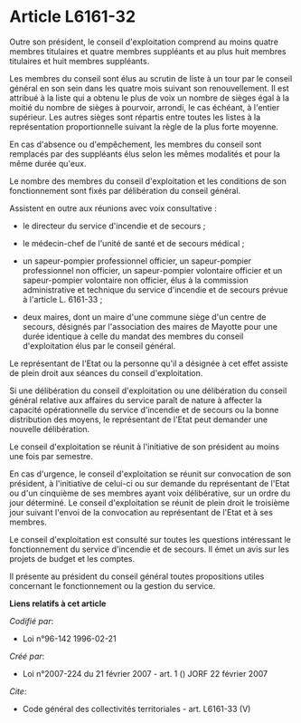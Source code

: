 # Article L6161-32

Outre son président, le conseil d'exploitation comprend au moins quatre membres titulaires et quatre membres suppléants et au
plus huit membres titulaires et huit membres suppléants. 

Les membres du conseil sont élus au scrutin de liste à un tour par le conseil général en son sein dans les quatre mois
suivant son renouvellement. Il est attribué à la liste qui a obtenu le plus de voix un nombre de sièges égal à la moitié du
nombre de sièges à pourvoir, arrondi, le cas échéant, à l'entier supérieur. Les autres sièges sont répartis entre toutes les
listes à la représentation proportionnelle suivant la règle de la plus forte moyenne. 

En cas d'absence ou d'empêchement, les membres du conseil sont remplacés par des suppléants élus selon les mêmes modalités et
pour la même durée qu'eux. 

Le nombre des membres du conseil d'exploitation et les conditions de son fonctionnement sont fixés par délibération du
conseil général. 

Assistent en outre aux réunions avec voix consultative :

- le directeur du service d'incendie et de secours ;

- le médecin-chef de l'unité de santé et de secours médical ;

- un sapeur-pompier professionnel officier, un sapeur-pompier professionnel non officier, un sapeur-pompier volontaire
officier et un sapeur-pompier volontaire non officier, élus à la commission administrative et technique du service d'incendie
et de secours prévue à l'article L. 6161-33 ;

- deux maires, dont un maire d'une commune siège d'un centre de secours, désignés par l'association des maires de Mayotte
pour une durée identique à celle du mandat des membres du conseil d'exploitation élus par le conseil général. 

Le représentant de l'Etat ou la personne qu'il a désignée à cet effet assiste de plein droit aux séances du conseil
d'exploitation. 

Si une délibération du conseil d'exploitation ou une délibération du conseil général relative aux affaires du service paraît
de nature à affecter la capacité opérationnelle du service d'incendie et de secours ou la bonne distribution des moyens, le
représentant de l'Etat peut demander une nouvelle délibération. 

Le conseil d'exploitation se réunit à l'initiative de son président au moins une fois par semestre. 

En cas d'urgence, le conseil d'exploitation se réunit sur convocation de son président, à l'initiative de celui-ci ou sur
demande du représentant de l'Etat ou d'un cinquième de ses membres ayant voix délibérative, sur un ordre du jour déterminé.
Le conseil d'exploitation se réunit de plein droit le troisième jour suivant l'envoi de la convocation au représentant de
l'Etat et à ses membres. 

Le conseil d'exploitation est consulté sur toutes les questions intéressant le fonctionnement du service d'incendie et de
secours. Il émet un avis sur les projets de budget et les comptes. 

Il présente au président du conseil général toutes propositions utiles concernant le fonctionnement ou la gestion du service.

**Liens relatifs à cet article**

_Codifié par_:

  - Loi n°96-142 1996-02-21

_Créé par_:

  - Loi n°2007-224 du 21 février 2007 - art. 1 () JORF 22 février 2007

_Cite_:

  - Code général des collectivités territoriales - art. L6161-33 (V)
